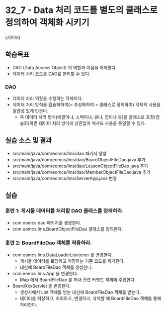 # 32_7 - Data 처리 코드를 별도의 클래스로 정의하여 객체화 시키기
(서버꺼)

## 학습목표

- DAO (Data Access Object) 의 역할과 이점을 이해한다.
- 데이터 처리 코드를 DAO로 분리할 수 있다. 

### DAO

- 데이터 처리 역할을 수행하는 객체이다.
- 데이터 처리 방식을 캡슐화하여(= 추상화하여 = 클래스로 정의하여) 객체의 사용을 일관성 있게 만든다. 
	- 즉 데이터 처리 방식(배열이냐, 스택이냐, 큐냐, 맵이냐 등)을 클래스로 포장(캡슐화)하면
	  데이터 처리 방식에 상관없이 메서드 사용을 통일할 수 있다.  


## 실습 소스 및 결과

- src/main/java/com/eomcs/lms/dao 패키지 생성
- src/main/java/com/eomcs/lms/dao/BoardObjectFileDao.java 추가
- src/main/java/com/eomcs/lms/dao/LessonObjectFileDao.java 추가
- src/main/java/com/eomcs/lms/dao/MemberObjectFileDao.java 추가
- src/main/java/com/eomcs/lms/ServerApp.java 변경


## 실습  

### 훈련 1: 게시물 데이터를 처리할 DAO 클래스를 정의하라.

- com.eomcs.dao 패키지를 생성한다. 
- com.eomcs.lms.BoardObjectFileDao 클래스를 정의한다.  

### 훈련 2: BoardFileDao 객체를 적용하라.  

- com.eomcs.lms.DataLoaderLisetener 를 변경한다.
	- 게시물 데이터를 로딩하고 저장하는 기존 코드를 제거한다.
	- 대신에 BoardFileDao 객체를 생성한다.
- com.eomcs.lms.App 을 변경한다. 
	- Map 에서 BoardFileDao 를 꺼내 관련 커맨드 객체에 주입한다.
- BoardXxxServlet 을 변경한다.
	- 생성자에서 List 객체를 받는 대신에 BoardFileDao 객체를 받는다.
	- 데이터를 저장하고, 조회하고, 변경하고, 삭제할 때 BoardFileDao 객체를 통해 처리한다. 
	
	